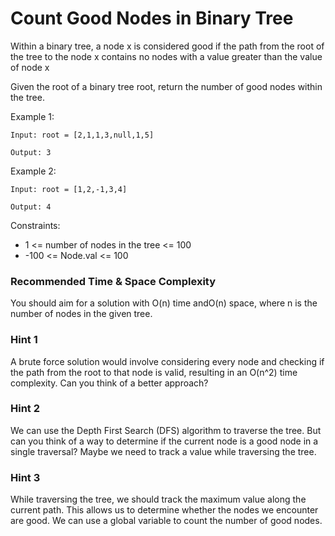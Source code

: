 # **Count Good Nodes in Binary Tree**

Within a binary tree, a node x is considered good if the path from the root of the tree to the node x contains no nodes with a value greater than the value of node x

Given the root of a binary tree root, return the number of good nodes within the tree.

Example 1:

```
Input: root = [2,1,1,3,null,1,5]

Output: 3

```

Example 2:

```
Input: root = [1,2,-1,3,4]

Output: 4

```

Constraints:

- 1 <= number of nodes in the tree <= 100
- -100 <= Node.val <= 100



### Recommended Time & Space Complexity

You should aim for a solution with O(n) time andO(n) space, where n is the number of nodes in the given tree.


### Hint 1

A brute force solution would involve considering every node and checking if the path from the root to that node is valid, resulting in an O(n^2) time complexity. Can you think of a better approach?


### Hint 2

We can use the Depth First Search (DFS) algorithm to traverse the tree. But can you think of a way to determine if the current node is a good node in a single traversal? Maybe we need to track a value while traversing the tree.


### Hint 3

While traversing the tree, we should track the maximum value along the current path. This allows us to determine whether the nodes we encounter are good. We can use a global variable to count the number of good nodes.